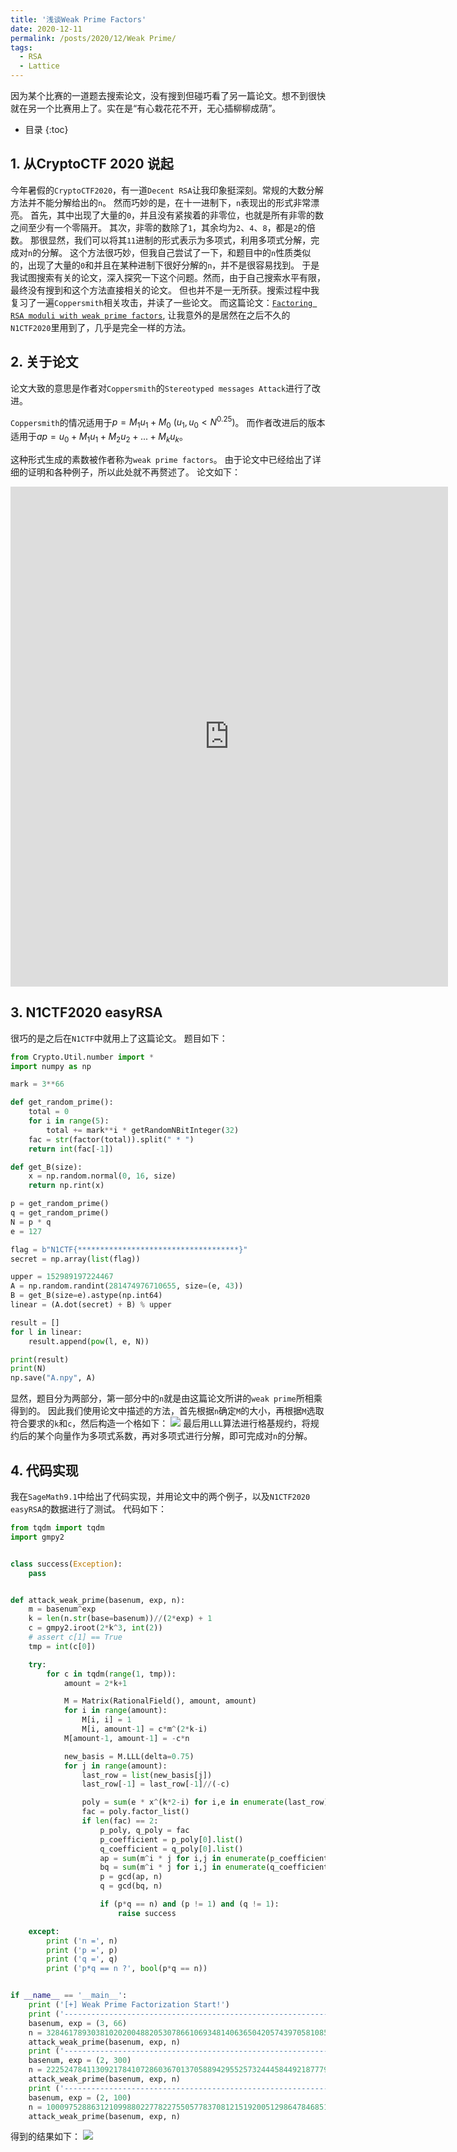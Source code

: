 ```yaml
---
title: '浅谈Weak Prime Factors'
date: 2020-12-11
permalink: /posts/2020/12/Weak Prime/
tags:
  - RSA
  - Lattice
---
```


因为某个比赛的一道题去搜索论文，没有搜到但碰巧看了另一篇论文。想不到很快就在另一个比赛用上了。实在是“有心栽花花不开，无心插柳柳成荫”。

*  目录
{:toc}


## 1. 从CryptoCTF 2020 说起
今年暑假的`CryptoCTF2020`，有一道`Decent RSA`让我印象挺深刻。常规的大数分解方法并不能分解给出的`n`。
然而巧妙的是，在十一进制下，`n`表现出的形式非常漂亮。
首先，其中出现了大量的`0`，并且没有紧挨着的非零位，也就是所有非零的数之间至少有一个零隔开。
其次，非零的数除了`1`，其余均为`2`、`4`、`8`，都是`2`的倍数。
那很显然，我们可以将其`11`进制的形式表示为多项式，利用多项式分解，完成对`n`的分解。
这个方法很巧妙，但我自己尝试了一下，和题目中的`n`性质类似的，出现了大量的`0`和并且在某种进制下很好分解的`n`，并不是很容易找到。
于是我试图搜索有关的论文，深入探究一下这个问题。然而，由于自己搜索水平有限，最终没有搜到和这个方法直接相关的论文。
但也并不是一无所获。搜索过程中我复习了一遍`Coppersmith`相关攻击，并读了一些论文。
而这篇论文：[`Factoring RSA moduli with weak prime factors`](https://eprint.iacr.org/2015/398.pdf), 让我意外的是居然在之后不久的`N1CTF2020`里用到了，几乎是完全一样的方法。

## 2. 关于论文
论文大致的意思是作者对`Coppersmith`的`Stereotyped messages Attack`进行了改进。

`Coppersmith`的情况适用于$p = M_1u_1+M_0$ $(u_1, u_0 < N ^{0.25})$。
而作者改进后的版本适用于$ap = u_0 + M_1u_1 + M_2u_2 + ... + M_ku_k$。

这种形式生成的素数被作者称为`weak prime factors`。
由于论文中已经给出了详细的证明和各种例子，所以此处就不再赘述了。
论文如下：
<iframe src="https://blog.arpe1s.xyz/files/Factoring RSA moduli with weak prime factors.pdf" style="width:700px; height:800px;" frameborder="0"></iframe>




## 3. N1CTF2020 easyRSA
很巧的是之后在`N1CTF`中就用上了这篇论文。
题目如下：
```python
from Crypto.Util.number import *
import numpy as np

mark = 3**66

def get_random_prime():
    total = 0
    for i in range(5):
        total += mark**i * getRandomNBitInteger(32)
    fac = str(factor(total)).split(" * ")
    return int(fac[-1])

def get_B(size):
    x = np.random.normal(0, 16, size)
    return np.rint(x)

p = get_random_prime()
q = get_random_prime()
N = p * q
e = 127

flag = b"N1CTF{************************************}"
secret = np.array(list(flag))

upper = 152989197224467
A = np.random.randint(281474976710655, size=(e, 43))
B = get_B(size=e).astype(np.int64)
linear = (A.dot(secret) + B) % upper

result = []
for l in linear:
    result.append(pow(l, e, N))

print(result)
print(N)
np.save("A.npy", A)

```
显然，题目分为两部分，第一部分中的`n`就是由这篇论文所讲的`weak prime`所相乘得到的。
因此我们使用论文中描述的方法，首先根据`n`确定`M`的大小，再根据`M`选取符合要求的`k`和`c`，然后构造一个格如下：
![](https://codimd.s3.shivering-isles.com/demo/uploads/upload_af03ea77e978f4bf19d4880d2fd41659.png)
最后用`LLL`算法进行格基规约，将规约后的某个向量作为多项式系数，再对多项式进行分解，即可完成对`n`的分解。


## 4. 代码实现
我在`SageMath9.1`中给出了代码实现，并用论文中的两个例子，以及`N1CTF2020 easyRSA`的数据进行了测试。
代码如下：
```python
from tqdm import tqdm
import gmpy2


class success(Exception):
    pass


def attack_weak_prime(basenum, exp, n):
    m = basenum^exp
    k = len(n.str(base=basenum))//(2*exp) + 1
    c = gmpy2.iroot(2*k^3, int(2))
    # assert c[1] == True
    tmp = int(c[0])

    try:
        for c in tqdm(range(1, tmp)):
            amount = 2*k+1

            M = Matrix(RationalField(), amount, amount)
            for i in range(amount):
                M[i, i] = 1
                M[i, amount-1] = c*m^(2*k-i)
            M[amount-1, amount-1] = -c*n

            new_basis = M.LLL(delta=0.75)
            for j in range(amount):
                last_row = list(new_basis[j])
                last_row[-1] = last_row[-1]//(-c)

                poly = sum(e * x^(k*2-i) for i,e in enumerate(last_row))
                fac = poly.factor_list()
                if len(fac) == 2:
                    p_poly, q_poly = fac
                    p_coefficient = p_poly[0].list()
                    q_coefficient = q_poly[0].list()
                    ap = sum(m^i * j for i,j in enumerate(p_coefficient))
                    bq = sum(m^i * j for i,j in enumerate(q_coefficient))
                    p = gcd(ap, n)
                    q = gcd(bq, n)

                    if (p*q == n) and (p != 1) and (q != 1):
                        raise success

    except:
        print ('n =', n)
        print ('p =', p)
        print ('q =', q)
        print ('p*q == n ?', bool(p*q == n))


if __name__ == '__main__':
    print ('[+] Weak Prime Factorization Start!')
    print ('-------------------------------------------------------------------------------------------------------------------------------')
    basenum, exp = (3, 66)
    n = 32846178930381020200488205307866106934814063650420574397058108582359767867168248452804404660617617281772163916944703994111784849810233870504925762086155249810089376194662501332106637997915467797720063431587510189901
    attack_weak_prime(basenum, exp, n)
    print ('-------------------------------------------------------------------------------------------------------------------------------')
    basenum, exp = (2, 300)
    n = 2225247841130921784107286036701370588942955257324445844921877791958982583022374460167661056809469768595526508244174896515945933598642030611401384177196278679610792649992710545439547737674344167389994475132339971873048849649589042797025394919188452806473589845335273211757008624589940594696926424952951236975084566789
    attack_weak_prime(basenum, exp, n)
    print ('-------------------------------------------------------------------------------------------------------------------------------')
    basenum, exp = (2, 100)
    n = 10009752886312109988022778227550577837081215192005129864784685185744046801879577421186031638557426812962407688357511963709141
    attack_weak_prime(basenum, exp, n)
```
得到的结果如下：
![](https://codimd.s3.shivering-isles.com/demo/uploads/upload_1a67ce9f828b7c03d7329f7c6ca33b95.png)
